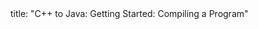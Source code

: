 <frontmatter>
title: "C++ to Java: Getting Started: Compiling a Program"
</frontmatter>

<include src="unit-inPage-asFlat.md" boilerplate />